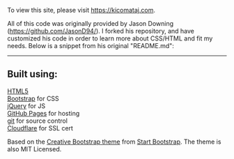 To view this site, please visit https://kicomataj.com.

All of this code was originally provided by Jason Downing (https://github.com/JasonD94/). I forked his repository, and have customized his code in order to learn more about CSS/HTML and fit my needs. Below is a snippet from his original "README.md":

-----

Built using:
--------------------------------------------------------------------------------
[HTML5](https://developers.google.com/web/)  
[Bootstrap](http://getbootstrap.com/) for CSS  
[jQuery](https://jquery.com/) for JS  
[GitHub Pages](https://pages.github.com/) for hosting  
[git](https://git-scm.com/) for source control  
[Cloudflare](https://dash.cloudflare.com/) for SSL cert  

Based on the
[Creative Bootstrap theme](http://startbootstrap.com/template-overviews/creative/)
from [Start Bootstrap](http://startbootstrap.com/).
The theme is also MIT Licensed.
